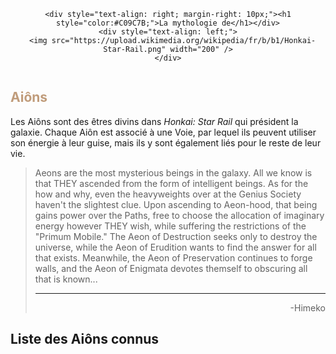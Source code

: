 <div align="center">

  <div style="display: flex; justify-content: center; align-items: center; width: 100%;">

    <div style="text-align: right; margin-right: 10px;"><h1 style="color:#C09C7B;">La mythologie de</h1></div>
    <div style="text-align: left;">
      <img src="https://upload.wikimedia.org/wikipedia/fr/b/b1/Honkai-Star-Rail.png" width="200" />
    </div>

  </div>

</div>

<h2 style="color:#C09C7B;">Aiôns</h2>

Les Aiôns sont des êtres divins dans _Honkai: Star Rail_ qui président la galaxie. Chaque Aiôn est associé à une Voie, par lequel ils peuvent utiliser son énergie à leur guise, mais ils y sont également liés pour le reste de leur vie.

> Aeons are the most mysterious beings in the galaxy. All we know is that THEY ascended from the form of intelligent beings. As for the how and why, even the heavyweights over at the Genius Society haven't the slightest clue.
> Upon ascending to Aeon-hood, that being gains power over the Paths, free to choose the allocation of imaginary energy however THEY wish, while suffering the restrictions of the "Primum Mobile."
> The Aeon of Destruction seeks only to destroy the universe, while the Aeon of Erudition wants to find the answer for all that exists. Meanwhile, the Aeon of Preservation continues to forge walls, and the Aeon of Enigmata devotes themself to obscuring all that is known...
> ___
>  <div align="right">-Himeko</div>

## Liste des Aiôns connus

